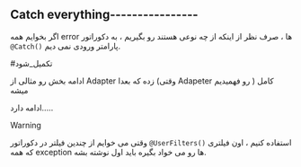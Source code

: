 
## Catch everything----------------

اگر بخوایم همه error ها ، صرف نظر از اینکه از چه نوعی هستند رو بگیریم ، به دکوراتور `@Catch()` پارامتر ورودی نمی دیم.

#تکمیل_شود 

ادامه بخش رو مثالی از Adapter زده که بعدا (وقتی Adapeter رو فهمیدیم ) کامل میشه

ادامه دارد.....

>[!warning]
 >وقتی می خوایم از چندین فیلتر در دکوراتور `@UserFilters()` استفاده کنیم ، اون فیلتری که همه exception ها رو می خواد بگیره باید اول نوشته بشه.
